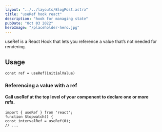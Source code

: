 ```yaml
---
layout: "../../layouts/BlogPost.astro"
title: "useRef hook react"
description: "hook for managing state"
pubDate: "Oct 03 2022"
heroImage: "/placeholder-hero.jpg"
---
```


useRef is a React Hook that lets you reference a value that’s not needed for rendering.

## Usage

`const ref = useRef(initialValue)`

### Referencing a value with a ref

#### Call useRef at the top level of your component to declare one or more refs.

```
import { useRef } from 'react';
function Stopwatch() {
const intervalRef = useRef(0);
// ...
```
